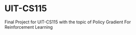 # UIT-CS115
Final Project for UIT-CS115 with the topic of Policy Gradient For Reinforcement Learning
